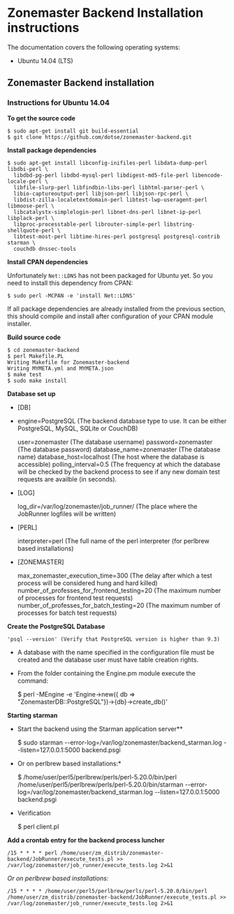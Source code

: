# Zonemaster Backend Installation instructions

The documentation covers the following operating systems:

 * Ubuntu 14.04 (LTS)

## Zonemaster Backend installation

### Instructions for Ubuntu 14.04

**To get the source code**

    $ sudo apt-get install git build-essential
    $ git clone https://github.com/dotse/zonemaster-backend.git

**Install package dependencies**

    $ sudo apt-get install libconfig-inifiles-perl libdata-dump-perl libdbi-perl \
      libdbd-pg-perl libdbd-mysql-perl libdigest-md5-file-perl libencode-locale-perl \
      libfile-slurp-perl libfindbin-libs-perl libhtml-parser-perl \
      libio-captureoutput-perl libjson-perl libjson-rpc-perl \
      libdist-zilla-localetextdomain-perl libtest-lwp-useragent-perl libmoose-perl \
      libcatalystx-simplelogin-perl libnet-dns-perl libnet-ip-perl libplack-perl \
      libproc-processtable-perl librouter-simple-perl libstring-shellquote-perl \
      libtest-most-perl libtime-hires-perl postgresql postgresql-contrib starman \
      couchdb dnssec-tools

**Install CPAN dependencies**

Unfortunately `Net::LDNS` has not been packaged for Ubuntu yet. So you need to
install this dependency from CPAN:

    $ sudo perl -MCPAN -e 'install Net::LDNS'

If all package dependencies are already installed from the previous section,
this should compile and install after configuration of your CPAN module
installer.

**Build source code**

    $ cd zonemaster-backend
    $ perl Makefile.PL
    Writing Makefile for Zonemaster-backend
    Writing MYMETA.yml and MYMETA.json
    $ make test
    $ sudo make install

**Database set up**

  * [DB]
  * engine=PostgreSQL (The backend database type to use. It can be either
PostgreSQL, MySQL, SQLite or CouchDB)

    user=zonemaster (The database username)
    password=zonemaster (The database password)
    database_name=zonemaster (The database name)
    database_host=localhost (The host where the database is accessible)
    polling_interval=0.5 (The frequency at which the database will be checked by the backend process to see if any new domain test requests are availble (in seconds).

  * [LOG]

    log_dir=/var/log/zonemaster/job_runner/ (The place where the JobRunner logfiles will be written)

  * [PERL]

    interpreter=perl (The full name of the perl interpreter (for perlbrew based installations)
  * [ZONEMASTER]

    max_zonemaster_execution_time=300 (The delay after which a test process will be considered hung and hard killed)
    number_of_professes_for_frontend_testing=20 (The maximum number of processes for frontend test requests)
    number_of_professes_for_batch_testing=20 (The maximum number of processes for batch test requests)

**Create the PostgreSQL Database**

    'psql --version' (Verify that PostgreSQL version is higher than 9.3)

  * A database with the name specified in the configuration file must be created and the database user must have table creation rights.
  * From the folder containing the Engine.pm module execute the command:

    $ perl -MEngine -e 'Engine->new({ db => "ZonemasterDB::PostgreSQL"})->{db}->create_db()'
	
**Starting starman**

  * Start the backend using the Starman application server**

    $ sudo starman --error-log=/var/log/zonemaster/backend_starman.log --listen=127.0.0.1:5000 backend.psgi
  * Or on perlbrew based installations:*

    $ /home/user/perl5/perlbrew/perls/perl-5.20.0/bin/perl /home/user/perl5/perlbrew/perls/perl-5.20.0/bin/starman --error-log=/var/log/zonemaster/backend_starman.log --listen=127.0.0.1:5000 backend.psgi
  * Verification	

    $ perl client.pl
	
**Add a crontab entry for the backend process luncher**

    /15 * * * * perl /home/user/zm_distrib/zonemaster-backend/JobRunner/execute_tests.pl >> /var/log/zonemaster/job_runner/execute_tests.log 2>&1

  *Or on perlbrew based installations:*

    /15 * * * * /home/user/perl5/perlbrew/perls/perl-5.20.0/bin/perl /home/user/zm_distrib/zonemaster-backend/JobRunner/execute_tests.pl >> /var/log/zonemaster/job_runner/execute_tests.log 2>&1
	
